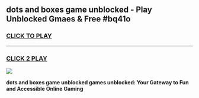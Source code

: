 
## dots and boxes game unblocked - Play Unblocked Gmaes & Free #bq41o
<h3>
<a href="https://news.freeplayer.one?title=dots_and_boxes_game_unblocked&ref=03M">CLICK TO PLAY</a></h3>
<hr>

<h3>
<a href="https://news.freeplayer.one?title=dots_and_boxes_game_unblocked&ref=03M">CLICK 2 PLAY</a>
  
</h3>

<a href="https://news.freeplayer.one?title=dots_and_boxes_game_unblocked&ref=03M"><img src="https://clearcache.store/games.png"></a>


**dots and boxes game unblocked games unblocked: Your Gateway to Fun and Accessible Online Gaming**
